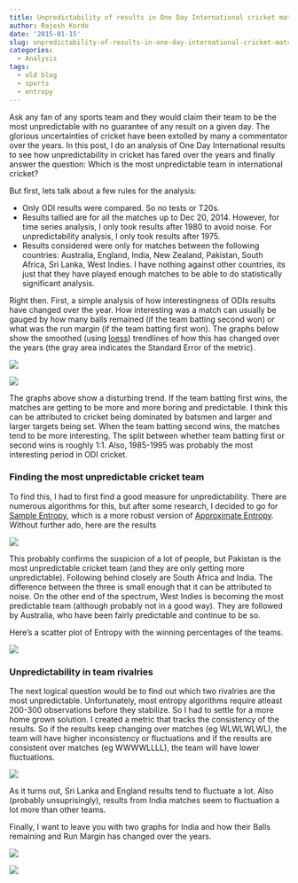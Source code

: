 ```yaml
---
title: Unpredictability of results in One Day International cricket matches
author: Rajesh Korde
date: '2015-01-15'
slug: unpredictability-of-results-in-one-day-international-cricket-matches
categories:
  - Analysis
tags:
  - old blog
  - sports
  - entropy
---
```


Ask any fan of any sports team and they would claim their team to be the most unpredictable with no guarantee of any result on a given day. The glorious uncertainties of cricket have been extolled by many a commentator over the years. In this post, I do an analysis of One Day International results to see how unpredictability in cricket has fared over the years and finally answer the question: Which is the most unpredictable team in international cricket?

<!--more-->

But first, lets talk about a few rules for the analysis:

* Only ODI results were compared. So no tests or T20s.
* Results tallied are for all the matches up to Dec 20, 2014. However, for time series analysis, I only took results after 1980 to avoid noise. For unpredictability analysis, I only took results after 1975.
* Results considered were only for matches between the following countries:  Australia, England, India, New Zealand, Pakistan, South Africa, Sri Lanka, West Indies. I have nothing against other countries, its just that they have played enough matches to be able to do statistically significant analysis.

Right then. First, a simple analysis of how interestingness of ODIs results have changed over the year. How interesting was a match can usually be gauged by how many balls remained (if the team batting second won) or what was the run margin (if the team batting first won). The graphs below show the smoothed (using [loess](https://en.wikipedia.org/wiki/Local_regression)) trendlines of how this has changed over the years (the gray area indicates the Standard Error of the metric).

![](https://res.cloudinary.com/rajkorde/image/upload/v1506721328/OverallRunMargin_wayudi.png)

![](https://res.cloudinary.com/rajkorde/image/upload/v1506721328/OverallBallsRemaining_s6woau.png)


The graphs above show a disturbing trend. If the team batting first wins, the matches are getting to be more and more boring and predictable. I think this can be attributed to cricket being dominated by batsmen and larger and larger targets being set. When the team batting second wins, the matches tend to be more interesting. The split between whether team batting first or second wins is roughly 1:1. Also, 1985-1995 was probably the most interesting period in ODI cricket.

### Finding the most unpredictable cricket team

To find this, I had to first find a good measure for unpredictability. There are numerous algorithms for this, but after some research, I decided to go for [Sample Entropy](https://en.wikipedia.org/wiki/Sample_entropy), which is a more robust version of [Approximate Entropy](https://en.wikipedia.org/wiki/Approximate_entropy). Without further ado, here are the results

![](https://res.cloudinary.com/rajkorde/image/upload/v1506721328/TeamEntropySummary2_pgifg1.png)


This probably confirms the suspicion of a lot of people, but Pakistan is the most unpredictable cricket team (and they are only getting more unpredictable). Following behind closely are South Africa and India. The difference between the three is small enough that it can be attributed to noise. On the other end of the spectrum, West Indies is becoming the most predictable team (although probably not in a good way). They are followed by Australia, who have been fairly predictable and continue to be so.

Here’s a scatter plot of Entropy with the winning percentages of the teams.

![](https://res.cloudinary.com/rajkorde/image/upload/v1506721328/TeamEntropyScatterPlot_iuidqa.png)


### Unpredictability in team rivalries

The next logical question would be to find out which two rivalries are the most unpredictable. Unfortunately, most entropy algorithms require atleast 200-300 observations before they stabilize. So I had to settle for a more home grown solution. I created a metric that tracks the consistency of the results. So if the results keep changing over matches (eg WLWLWLWL), the team will have higher inconsistency or fluctuations and if the results are consistent over matches (eg WWWWLLLL), the team will have lower fluctuations. 

![](https://res.cloudinary.com/rajkorde/image/upload/v1506721328/TeamResultFluctuationSummary_moz1q2.png)

As it turns out, Sri Lanka and England results tend to fluctuate a lot. Also (probably unsuprisingly), results from India matches seem to fluctuation a lot more than other teams.

Finally, I want to leave you with two graphs for India and how their Balls remaining and Run Margin has changed over the years.

![](https://res.cloudinary.com/rajkorde/image/upload/v1506721328/IndiaRunMargin_kh6uec.png)


![](https://res.cloudinary.com/rajkorde/image/upload/v1506721327/IndiaBallsRemaining_kou2nr.png)

